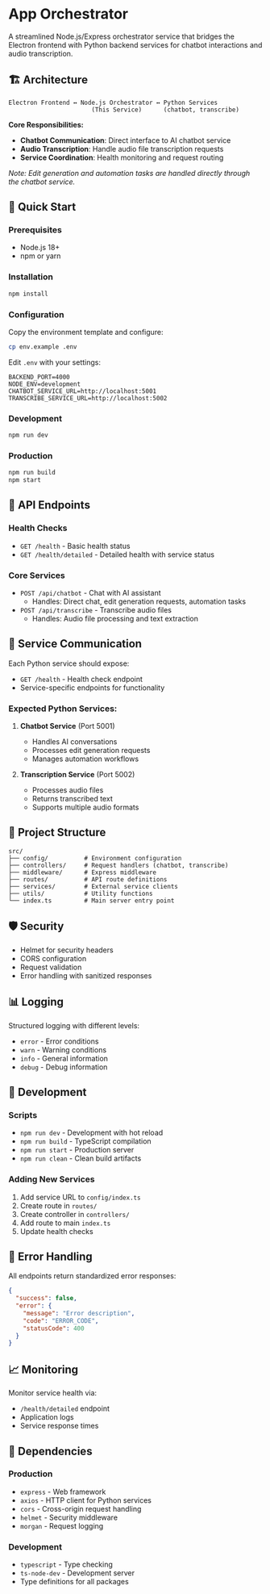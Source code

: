# App Orchestrator

A streamlined Node.js/Express orchestrator service that bridges the Electron frontend with Python backend services for chatbot interactions and audio transcription.

## 🏗️ Architecture

```
Electron Frontend ↔ Node.js Orchestrator ↔ Python Services
                       (This Service)      (chatbot, transcribe)
```

**Core Responsibilities:**
- **Chatbot Communication**: Direct interface to AI chatbot service
- **Audio Transcription**: Handle audio file transcription requests
- **Service Coordination**: Health monitoring and request routing

*Note: Edit generation and automation tasks are handled directly through the chatbot service.*

## 🚀 Quick Start

### Prerequisites
- Node.js 18+ 
- npm or yarn

### Installation
```bash
npm install
```

### Configuration
Copy the environment template and configure:
```bash
cp env.example .env
```

Edit `.env` with your settings:
```env
BACKEND_PORT=4000
NODE_ENV=development
CHATBOT_SERVICE_URL=http://localhost:5001
TRANSCRIBE_SERVICE_URL=http://localhost:5002
```

### Development
```bash
npm run dev
```

### Production
```bash
npm run build
npm start
```

## 📡 API Endpoints

### Health Checks
- `GET /health` - Basic health status
- `GET /health/detailed` - Detailed health with service status

### Core Services
- `POST /api/chatbot` - Chat with AI assistant
  - Handles: Direct chat, edit generation requests, automation tasks
- `POST /api/transcribe` - Transcribe audio files
  - Handles: Audio file processing and text extraction

## 🔧 Service Communication

Each Python service should expose:
- `GET /health` - Health check endpoint
- Service-specific endpoints for functionality

### Expected Python Services:
1. **Chatbot Service** (Port 5001)
   - Handles AI conversations
   - Processes edit generation requests
   - Manages automation workflows
   
2. **Transcription Service** (Port 5002)
   - Processes audio files
   - Returns transcribed text
   - Supports multiple audio formats

## 📁 Project Structure

```
src/
├── config/          # Environment configuration
├── controllers/     # Request handlers (chatbot, transcribe)
├── middleware/      # Express middleware
├── routes/          # API route definitions
├── services/        # External service clients
├── utils/           # Utility functions
└── index.ts         # Main server entry point
```

## 🛡️ Security

- Helmet for security headers
- CORS configuration
- Request validation
- Error handling with sanitized responses

## 📊 Logging

Structured logging with different levels:
- `error` - Error conditions
- `warn` - Warning conditions  
- `info` - General information
- `debug` - Debug information

## 🧪 Development

### Scripts
- `npm run dev` - Development with hot reload
- `npm run build` - TypeScript compilation
- `npm run start` - Production server
- `npm run clean` - Clean build artifacts

### Adding New Services

1. Add service URL to `config/index.ts`
2. Create route in `routes/`
3. Create controller in `controllers/`
4. Add route to main `index.ts`
5. Update health checks

## 🚨 Error Handling

All endpoints return standardized error responses:
```json
{
  "success": false,
  "error": {
    "message": "Error description",
    "code": "ERROR_CODE",
    "statusCode": 400
  }
}
```

## 📈 Monitoring

Monitor service health via:
- `/health/detailed` endpoint
- Application logs
- Service response times

## 🔗 Dependencies

### Production
- `express` - Web framework
- `axios` - HTTP client for Python services
- `cors` - Cross-origin request handling
- `helmet` - Security middleware
- `morgan` - Request logging

### Development
- `typescript` - Type checking
- `ts-node-dev` - Development server
- Type definitions for all packages 